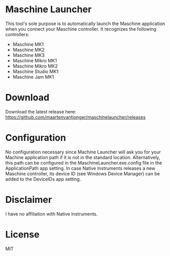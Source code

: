 # Maschine Launcher #

This tool's sole purpose is to automatically launch the Maschine application when you connect your Maschine controller.
It recognizes the following controllers:

- Maschine MK1
- Maschine MK2
- Maschine MK3
- Maschine Mikro MK1
- Maschine Mikro MK2
- Maschine Studio MK1
- Maschine Jam MK1

# Download #

Download the latest release here: https://github.com/maartenvantjonger/maschinelauncher/releases

# Configuration #

No configuration necessary since Machine Launcher will ask you for your Machine application path if it is not in the standard location.
Alternatively, this path can be configured in the MaschineLauncher.exe.config file in the ApplicationPath app setting.
In case Native Instruments releases a new Maschine controller, its device ID (see Windows Device Manager) can be added to the DeviceIDs app setting.

# Disclaimer #
I have no affiliation with Native Instruments.

# License #
MIT
